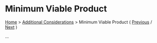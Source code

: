 # Minimum Viable Product

[Home](../README.md) > [Additional Considerations](../README.md#additional-considerations) > Minimum Viable Product ( [Previous](./3-engineering-practices.md) / [Next](../README.md#additional-considerations) )

...
